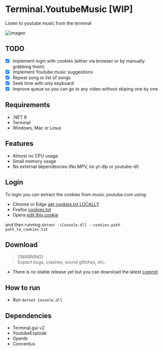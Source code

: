 # Terminal.YoutubeMusic [WIP]
Listen to youtube music from the terminal

![imagen](https://github.com/user-attachments/assets/2be7eb04-6baa-43b0-938d-8a6354a2f387)

## TODO
- [X] Implement login with cookies (either via browser or by manually grabbing them)
- [X] Implement Youtube music suggestions
- [X] Repeat song or list of songs
- [X] Seek time with only keyboard
- [X] Improve queue so you can go to any video without skiping one by one

## Requirements
- .NET 8
- Terminal
- Windows, Mac or Linux

## Features
- Almost no CPU usage 
- Small memory usage
- No external dependencies (No MPV, no yt-dlp or youtube-dl)

## Login
To login you can extract the cookies from music.youtube.com using:
- Chrome or Edge [get cookies.txt LOCALLY](https://chrome.google.com/webstore/detail/get-cookiestxt-locally/cclelndahbckbenkjhflpdbgdldlbecc)
- Firefox [cookies.txt](https://addons.mozilla.org/en-US/firefox/addon/cookies-txt/)
- Opera [edit this cookie](https://addons.opera.com/en/extensions/details/edit-this-cookie)

and then running `dotnet .\Console.dll --cookies-path path_to_cookies.txt`

## Download
> [!WARNING]\
> Expect bugs, crashes, sound glitches, etc.
- There is no stable release yet but you can download the latest [commit](https://nightly.link/xBaank/Terminal.YoutubeMusic/workflows/dotnet/main/YoutubeConsole.zip)

## How to run
- Run `dotnet Console.dll`

## Dependencies
- Terminal.gui v2
- YoutubeExplode
- Opentk
- Concentus
